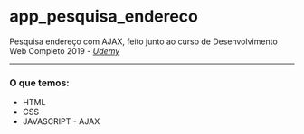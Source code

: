 # app_pesquisa_endereco
Pesquisa endereço com AJAX, feito junto ao curso de Desenvolvimento Web Completo 2019 - <em><a href="https://www.udemy.com/">Udemy</a></em>
<hr>

<h3>O que temos:</h3>
<ul>
	<li>HTML</li>
	<li>CSS</li>
  <li>JAVASCRIPT - AJAX</li>
</ul>

